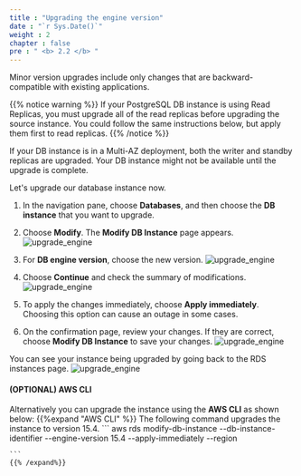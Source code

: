 ```yaml
---
title : "Upgrading the engine version"
date : "`r Sys.Date()`"
weight : 2
chapter : false
pre : " <b> 2.2 </b> "
---
```


Minor version upgrades include only changes that are backward-compatible with existing applications.

{{% notice warning %}}
If your PostgreSQL DB instance is using Read Replicas, you must upgrade all of the read replicas before upgrading the source instance. You could follow the same instructions below, but apply them first to read replicas.
{{% /notice %}}

If your DB instance is in a Multi-AZ deployment, both the writer and standby replicas are upgraded. Your DB instance might not be available until the upgrade is complete.

Let's upgrade our database instance now.

1. In the navigation pane, choose **Databases**, and then choose the **DB instance** that you want to upgrade.

2. Choose **Modify**. The **Modify DB Instance** page appears.
    ![upgrade_engine](/images/2/2-2/1.png)

3. For **DB engine version**, choose the new version.
    ![upgrade_engine](/images/2/2-2/2.png)

4. Choose **Continue** and check the summary of modifications.
    ![upgrade_engine](/images/2/2-2/3.png)

5. To apply the changes immediately, choose **Apply immediately**. Choosing this option can cause an outage in some cases.

6. On the confirmation page, review your changes. If they are correct, choose **Modify DB Instance** to save your changes.
    ![upgrade_engine](/images/2/2-2/4.png)

You can see your instance being upgraded by going back to the RDS instances page.
    ![upgrade_engine](/images/2/2-2/5.png)

#### (OPTIONAL) AWS CLI
Alternatively you can upgrade the instance using the **AWS CLI** as shown below:
    {{%expand "AWS CLI" %}}
    The following command upgrades the instance to version 15.4.
    ```
    aws rds modify-db-instance --db-instance-identifier <your database name> --engine-version 15.4 --apply-immediately --region <your region>

    ```
    {{% /expand%}}
